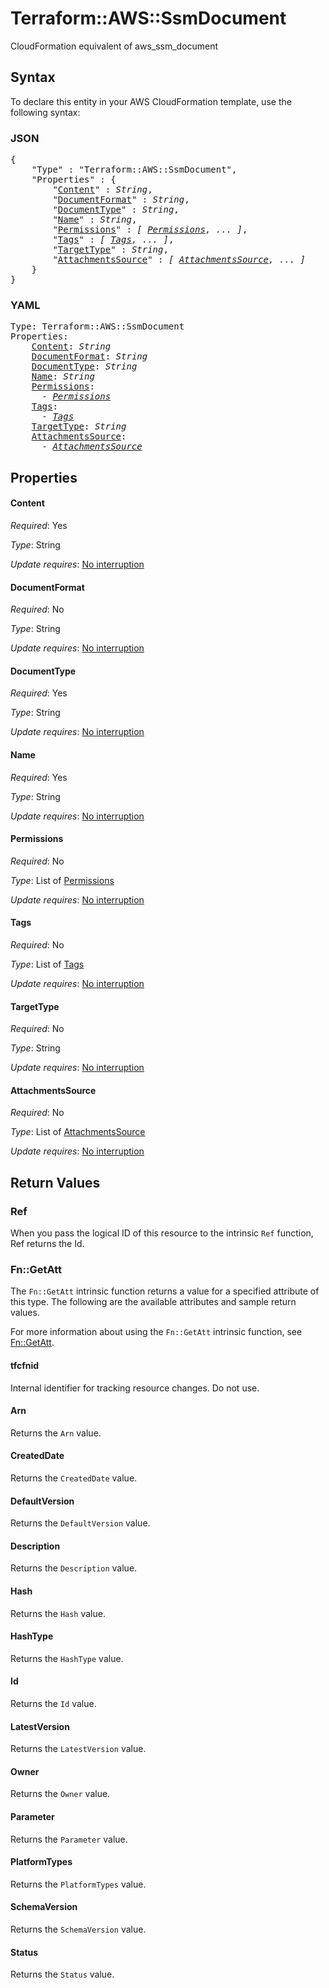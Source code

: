 # Terraform::AWS::SsmDocument

CloudFormation equivalent of aws_ssm_document

## Syntax

To declare this entity in your AWS CloudFormation template, use the following syntax:

### JSON

<pre>
{
    "Type" : "Terraform::AWS::SsmDocument",
    "Properties" : {
        "<a href="#content" title="Content">Content</a>" : <i>String</i>,
        "<a href="#documentformat" title="DocumentFormat">DocumentFormat</a>" : <i>String</i>,
        "<a href="#documenttype" title="DocumentType">DocumentType</a>" : <i>String</i>,
        "<a href="#name" title="Name">Name</a>" : <i>String</i>,
        "<a href="#permissions" title="Permissions">Permissions</a>" : <i>[ <a href="permissions.md">Permissions</a>, ... ]</i>,
        "<a href="#tags" title="Tags">Tags</a>" : <i>[ <a href="tags.md">Tags</a>, ... ]</i>,
        "<a href="#targettype" title="TargetType">TargetType</a>" : <i>String</i>,
        "<a href="#attachmentssource" title="AttachmentsSource">AttachmentsSource</a>" : <i>[ <a href="attachmentssource.md">AttachmentsSource</a>, ... ]</i>
    }
}
</pre>

### YAML

<pre>
Type: Terraform::AWS::SsmDocument
Properties:
    <a href="#content" title="Content">Content</a>: <i>String</i>
    <a href="#documentformat" title="DocumentFormat">DocumentFormat</a>: <i>String</i>
    <a href="#documenttype" title="DocumentType">DocumentType</a>: <i>String</i>
    <a href="#name" title="Name">Name</a>: <i>String</i>
    <a href="#permissions" title="Permissions">Permissions</a>: <i>
      - <a href="permissions.md">Permissions</a></i>
    <a href="#tags" title="Tags">Tags</a>: <i>
      - <a href="tags.md">Tags</a></i>
    <a href="#targettype" title="TargetType">TargetType</a>: <i>String</i>
    <a href="#attachmentssource" title="AttachmentsSource">AttachmentsSource</a>: <i>
      - <a href="attachmentssource.md">AttachmentsSource</a></i>
</pre>

## Properties

#### Content

_Required_: Yes

_Type_: String

_Update requires_: [No interruption](https://docs.aws.amazon.com/AWSCloudFormation/latest/UserGuide/using-cfn-updating-stacks-update-behaviors.html#update-no-interrupt)

#### DocumentFormat

_Required_: No

_Type_: String

_Update requires_: [No interruption](https://docs.aws.amazon.com/AWSCloudFormation/latest/UserGuide/using-cfn-updating-stacks-update-behaviors.html#update-no-interrupt)

#### DocumentType

_Required_: Yes

_Type_: String

_Update requires_: [No interruption](https://docs.aws.amazon.com/AWSCloudFormation/latest/UserGuide/using-cfn-updating-stacks-update-behaviors.html#update-no-interrupt)

#### Name

_Required_: Yes

_Type_: String

_Update requires_: [No interruption](https://docs.aws.amazon.com/AWSCloudFormation/latest/UserGuide/using-cfn-updating-stacks-update-behaviors.html#update-no-interrupt)

#### Permissions

_Required_: No

_Type_: List of <a href="permissions.md">Permissions</a>

_Update requires_: [No interruption](https://docs.aws.amazon.com/AWSCloudFormation/latest/UserGuide/using-cfn-updating-stacks-update-behaviors.html#update-no-interrupt)

#### Tags

_Required_: No

_Type_: List of <a href="tags.md">Tags</a>

_Update requires_: [No interruption](https://docs.aws.amazon.com/AWSCloudFormation/latest/UserGuide/using-cfn-updating-stacks-update-behaviors.html#update-no-interrupt)

#### TargetType

_Required_: No

_Type_: String

_Update requires_: [No interruption](https://docs.aws.amazon.com/AWSCloudFormation/latest/UserGuide/using-cfn-updating-stacks-update-behaviors.html#update-no-interrupt)

#### AttachmentsSource

_Required_: No

_Type_: List of <a href="attachmentssource.md">AttachmentsSource</a>

_Update requires_: [No interruption](https://docs.aws.amazon.com/AWSCloudFormation/latest/UserGuide/using-cfn-updating-stacks-update-behaviors.html#update-no-interrupt)

## Return Values

### Ref

When you pass the logical ID of this resource to the intrinsic `Ref` function, Ref returns the Id.

### Fn::GetAtt

The `Fn::GetAtt` intrinsic function returns a value for a specified attribute of this type. The following are the available attributes and sample return values.

For more information about using the `Fn::GetAtt` intrinsic function, see [Fn::GetAtt](https://docs.aws.amazon.com/AWSCloudFormation/latest/UserGuide/intrinsic-function-reference-getatt.html).

#### tfcfnid

Internal identifier for tracking resource changes. Do not use.

#### Arn

Returns the <code>Arn</code> value.

#### CreatedDate

Returns the <code>CreatedDate</code> value.

#### DefaultVersion

Returns the <code>DefaultVersion</code> value.

#### Description

Returns the <code>Description</code> value.

#### Hash

Returns the <code>Hash</code> value.

#### HashType

Returns the <code>HashType</code> value.

#### Id

Returns the <code>Id</code> value.

#### LatestVersion

Returns the <code>LatestVersion</code> value.

#### Owner

Returns the <code>Owner</code> value.

#### Parameter

Returns the <code>Parameter</code> value.

#### PlatformTypes

Returns the <code>PlatformTypes</code> value.

#### SchemaVersion

Returns the <code>SchemaVersion</code> value.

#### Status

Returns the <code>Status</code> value.

